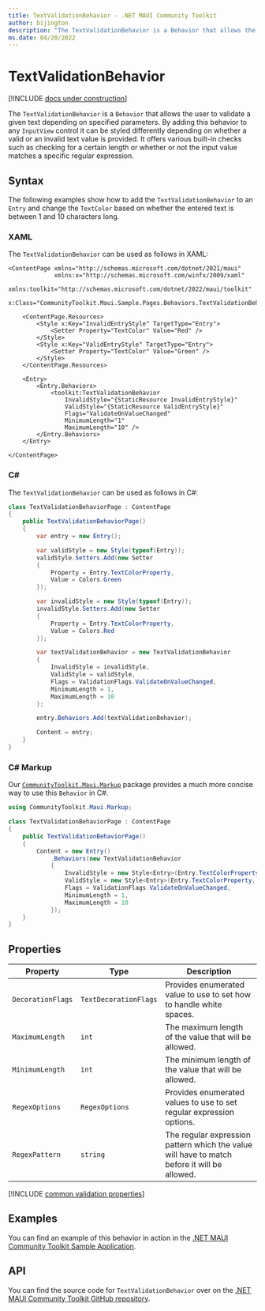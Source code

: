 ```yaml
---
title: TextValidationBehavior - .NET MAUI Community Toolkit
author: bijington
description: "The TextValidationBehavior is a Behavior that allows the user to validate a given text depending on specified parameters."
ms.date: 04/20/2022
---
```


# TextValidationBehavior

[!INCLUDE [docs under construction](../includes/preview-note.md)]

The `TextValidationBehavior` is a `Behavior` that allows the user to validate a given text depending on specified parameters. By adding this behavior to any `InputView` control it can be styled differently depending on whether a valid or an invalid text value is provided. It offers various built-in checks such as checking for a certain length or whether or not the input value matches a specific regular expression.

## Syntax

The following examples show how to add the `TextValidationBehavior` to an `Entry` and change the `TextColor` based on whether the entered text is between 1 and 10 characters long.

### XAML

The `TextValidationBehavior` can be used as follows in XAML:

```xaml
<ContentPage xmlns="http://schemas.microsoft.com/dotnet/2021/maui"
             xmlns:x="http://schemas.microsoft.com/winfx/2009/xaml"
             xmlns:toolkit="http://schemas.microsoft.com/dotnet/2022/maui/toolkit"
             x:Class="CommunityToolkit.Maui.Sample.Pages.Behaviors.TextValidationBehaviorPage">

    <ContentPage.Resources>
        <Style x:Key="InvalidEntryStyle" TargetType="Entry">
            <Setter Property="TextColor" Value="Red" />
        </Style>
        <Style x:Key="ValidEntryStyle" TargetType="Entry">
            <Setter Property="TextColor" Value="Green" />
        </Style>
    </ContentPage.Resources>

    <Entry>
        <Entry.Behaviors>
            <toolkit:TextValidationBehavior 
                InvalidStyle="{StaticResource InvalidEntryStyle}"
                ValidStyle="{StaticResource ValidEntryStyle}"
                Flags="ValidateOnValueChanged"
                MinimumLength="1"
                MaximumLength="10" />
        </Entry.Behaviors>
    </Entry>

</ContentPage>
```

### C#

The `TextValidationBehavior` can be used as follows in C#:

```csharp
class TextValidationBehaviorPage : ContentPage
{
    public TextValidationBehaviorPage()
    {
        var entry = new Entry();

        var validStyle = new Style(typeof(Entry));
        validStyle.Setters.Add(new Setter
        {
            Property = Entry.TextColorProperty,
            Value = Colors.Green
        });

        var invalidStyle = new Style(typeof(Entry));
        invalidStyle.Setters.Add(new Setter
        {
            Property = Entry.TextColorProperty,
            Value = Colors.Red
        });

        var textValidationBehavior = new TextValidationBehavior
        {
            InvalidStyle = invalidStyle,
            ValidStyle = validStyle,
            Flags = ValidationFlags.ValidateOnValueChanged,
            MinimumLength = 1,
            MaximumLength = 10
        };

        entry.Behaviors.Add(textValidationBehavior);

        Content = entry;
    }
}
```

### C# Markup

Our [`CommunityToolkit.Maui.Markup`](../markup/markup.md) package provides a much more concise way to use this `Behavior` in C#.

```csharp
using CommunityToolkit.Maui.Markup;

class TextValidationBehaviorPage : ContentPage
{
    public TextValidationBehaviorPage()
    {
        Content = new Entry()
            .Behaviors(new TextValidationBehavior
            {
                InvalidStyle = new Style<Entry>(Entry.TextColorProperty, Colors.Red),
                ValidStyle = new Style<Entry>(Entry.TextColorProperty, Colors.Green),
                Flags = ValidationFlags.ValidateOnValueChanged,
                MinimumLength = 1,
                MaximumLength = 10
            });
    }
}
```

## Properties

|Property  |Type  |Description  |
|---------|---------|---------|
| `DecorationFlags` | `TextDecorationFlags` | Provides enumerated value to use to set how to handle white spaces. |
| `MaximumLength` | `int` | The maximum length of the value that will be allowed. |
| `MinimumLength` | `int` | The minimum length of the value that will be allowed. |
| `RegexOptions` | `RegexOptions` | Provides enumerated values to use to set regular expression options. |
| `RegexPattern` | `string` | The regular expression pattern which the value will have to match before it will be allowed. |

[!INCLUDE [common validation properties](../includes/validation-behavior.md)]

## Examples

You can find an example of this behavior in action in the [.NET MAUI Community Toolkit Sample Application](https://github.com/CommunityToolkit/Maui/blob/main/samples/CommunityToolkit.Maui.Sample/Pages/Behaviors/TextValidationBehaviorPage.xaml).

## API

You can find the source code for `TextValidationBehavior` over on the [.NET MAUI Community Toolkit GitHub repository](https://github.com/CommunityToolkit/Maui/blob/main/src/CommunityToolkit.Maui/Behaviors/TextValidationBehavior.cs).